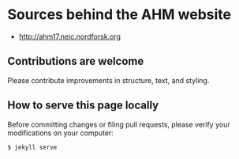# Sources behind the AHM website

- http://ahm17.neic.nordforsk.org


## Contributions are welcome

Please contribute improvements in structure, text, and styling.


## How to serve this page locally

Before committing changes or filing pull requests, please verify your
modifications on your computer:
```
$ jekyll serve
```
